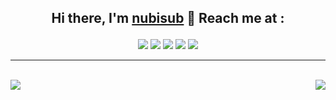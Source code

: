 <!-- # <p align = "center">nubisub</p> -->

## <p align = "center">Hi there, I'm [nubisub](https://nubisub.xyz) 👋 Reach me at :</p>

<div align = "center">

[<img src="https://img.shields.io/badge/Facebook-%231877F2.svg?style=for-the-badge&logo=Facebook&logoColor=white" />](https://youtu.be/6CKoBtMsdSw?t=18)
[<img src="https://img.shields.io/badge/Gmail-D14836?style=for-the-badge&logo=gmail&logoColor=white" />](https://youtu.be/6CKoBtMsdSw?t=18)
[<img src="https://img.shields.io/badge/linkedin-%230077B5.svg?style=for-the-badge&logo=linkedin&logoColor=white" />](https://youtu.be/6CKoBtMsdSw?t=18)
[<img src="https://img.shields.io/badge/Reddit-FF4500?style=for-the-badge&logo=reddit&logoColor=white" />](https://youtu.be/6CKoBtMsdSw?t=18)
[<img src="https://img.shields.io/badge/YouTube-%23FF0000.svg?style=for-the-badge&logo=YouTube&logoColor=white" />](https://youtu.be/6CKoBtMsdSw?t=18)

</div>

---

<br>

  <img  align="left" src="https://github-readme-stats.vercel.app/api?username=nubisub&show_icons=true&theme=react" />
  <img align="right" src="https://github-readme-stats.vercel.app/api/top-langs/?username=nubisub&theme=react&layout=compact" />

<br>